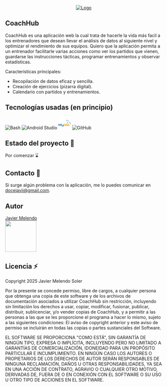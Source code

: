 <p align="center"><a href="https://github.com/javiidoce/tfgDam" target="_blank"><img src="https://i.imgur.com/8TcOm6o.jpeg" width="400" alt="Logo"></a></p>

## CoachHub

CoachHub es una aplicación web la cual trata de hacerle la vida más facil a los entrenadores que desean llevar el análisis de datos al siguiente nivel y optimizar el rendimiento de sus equipos. Quiero que la aplicación permita a un entrenador facilitarle varias acciones como ver los partidos que vienen, guardarse las instrucciones tácticas, programar entrenamientos y observar estadísticas.

Características principales:

- Recopilación de datos eficaz y sencilla.
- Creación de ejercicios (pizarra digital).
- Calendario con partidos y entrenamientos.

## Tecnologías usadas (en principio)
<p align="left"> <img src="https://cdn.worldvectorlogo.com/logos/git-bash.svg" alt="Bash" width="40" height="40"/>  
<img src="https://cdn.worldvectorlogo.com/logos/android-4.svg" alt="Android Studio" width="40" height="40"/> 
<img src="https://raw.githubusercontent.com/devicons/devicon/master/icons/mysql/mysql-original-wordmark.svg" alt="MySQL" width="40" height="40"/>
<img src="https://camo.githubusercontent.com/4965c61569069e46775836d78ee63f6cc0d8bac40bb2a0e638fe682e5aa18a95/68747470733a2f2f63646e2e776f726c64766563746f726c6f676f2e636f6d2f6c6f676f732f6769746875622d69636f6e2d322e737667" alt="GitHub" width="40" height="40"/>
</p>

## Estado del proyecto 📝

Por comenzar ⌛

## Contacto 💬 

Si surge algún problema con la aplicación, me lo puedes comunicar en docejavii@gmail.com.

## Autor

<a href="https://github.com/javiidoce"> Javier Melendo <a/> <br>
<img src="https://github.com/javiidoce/TFGv2/assets/116526601/3f997216-443d-49fe-b8f4-ed32a9c6044a" width="100" height="100">

## Licencia ⚡

Copyright 2025 Javier Melendo Soler 

Por la presente se concede permiso, libre de cargos, a cualquier persona que obtenga una copia de este software y de los archivos de documentación asociados a utilizar CoachHub sin restricción, incluyendo sin limitación los derechos a usar, copiar, modificar, fusionar, publicar, distribuir, sublicenciar, y/o vender copias de CoachHub, y a permitir a las personas a las que se les proporcione el programa a hacer lo mismo, sujeto a las siguientes condiciones:  El aviso de copyright anterior y este aviso de permiso se incluirán en todas las copias o partes sustanciales del Software.  

EL SOFTWARE SE PROPORCIONA "COMO ESTÁ", SIN GARANTÍA DE NINGÚN TIPO, EXPRESA O IMPLÍCITA, INCLUYENDO PERO NO LIMITADO A GARANTÍAS DE COMERCIALIZACIÓN, IDONEIDAD PARA UN PROPÓSITO PARTICULAR E INCUMPLIMIENTO. EN NINGÚN CASO LOS AUTORES O PROPIETARIOS DE LOS DERECHOS DE AUTOR SERÁN RESPONSABLES DE NINGUNA RECLAMACIÓN, DAÑOS U OTRAS RESPONSABILIDADES, YA SEA EN UNA ACCIÓN DE CONTRATO, AGRAVIO O CUALQUIER OTRO MOTIVO, DERIVADAS DE, FUERA DE O EN CONEXIÓN CON EL SOFTWARE O SU USO U OTRO TIPO DE ACCIONES EN EL SOFTWARE.

